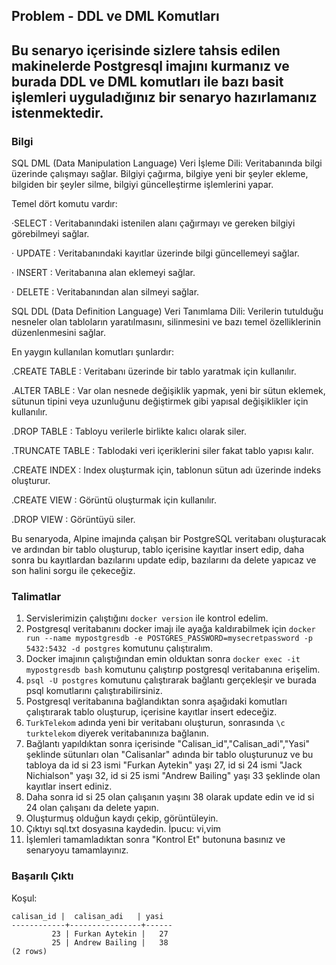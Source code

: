 
## Problem - DDL ve DML Komutları
Bu senaryo içerisinde sizlere tahsis edilen makinelerde Postgresql imajını kurmanız ve burada DDL ve DML komutları ile bazı basit işlemleri uyguladığınız bir senaryo hazırlamanız istenmektedir.
---

### Bilgi 

SQL DML (Data Manipulation Language) Veri İşleme Dili:
Veritabanında bilgi üzerinde çalışmayı sağlar. Bilgiyi çağırma, bilgiye yeni bir şeyler ekleme, bilgiden bir şeyler silme, bilgiyi güncelleştirme işlemlerini yapar.

Temel dört komutu vardır:

·SELECT : Veritabanındaki istenilen alanı çağırmayı ve gereken bilgiyi görebilmeyi sağlar.

· UPDATE : Veritabanındaki kayıtlar üzerinde bilgi güncellemeyi sağlar.

· INSERT : Veritabanına alan eklemeyi sağlar.

· DELETE : Veritabanından alan silmeyi sağlar.

SQL DDL (Data Definition Language) Veri Tanımlama Dili:
Verilerin tutulduğu nesneler olan tabloların yaratılmasını, silinmesini ve bazı temel özelliklerinin düzenlenmesini sağlar.

En yaygın kullanılan komutları şunlardır:

.CREATE TABLE : Veritabanı üzerinde bir tablo yaratmak için kullanılır.

.ALTER TABLE : Var olan nesnede değişiklik yapmak, yeni bir sütun eklemek, sütunun tipini veya uzunluğunu değiştirmek gibi yapısal değişiklikler için kullanılır.

.DROP TABLE : Tabloyu verilerle birlikte kalıcı olarak siler.

.TRUNCATE TABLE : Tablodaki veri içeriklerini siler fakat tablo yapısı kalır.

.CREATE INDEX : Index oluşturmak için, tablonun sütun adı üzerinde indeks oluşturur.

.CREATE VIEW : Görüntü oluşturmak için kullanılır.

.DROP VIEW : Görüntüyü siler.

Bu senaryoda, Alpine imajında çalışan bir PostgreSQL veritabanı oluşturacak ve ardından bir tablo oluşturup, tablo içerisine kayıtlar insert edip, daha sonra bu kayıtlardan bazılarını update edip, bazılarını da delete yapıcaz ve son halini sorgu ile çekeceğiz.

### Talimatlar

1. Servislerimizin çalıştığını `docker version` ile kontrol edelim.
2. Postgresql veritabanını docker imajı ile ayağa kaldırabilmek için `docker run --name mypostgresdb -e POSTGRES_PASSWORD=mysecretpassword -p 5432:5432 -d postgres` komutunu çalıştıralım. 
3. Docker imajının çalıştığından emin olduktan sonra `docker exec -it mypostgresdb bash` komutunu çalıştırıp postgresql veritabanına erişelim.
4. `psql -U postgres` komutunu çalıştırarak bağlantı gerçekleşir ve burada psql komutlarını çalıştırabilirsiniz.
5. Postgresql veritabanına bağlandıktan sonra aşağıdaki komutları çalıştırarak tablo oluşturup, içerisine kayıtlar insert edeceğiz.
6. `TurkTelekom` adında yeni bir veritabanı oluşturun, sonrasında `\c turktelekom` diyerek veritabanınıza bağlanın. 
7. Bağlantı yapıldıktan sonra içerisinde "Calisan_id","Calisan_adi","Yasi" şeklinde sütunları olan "Calisanlar" adında bir tablo oluşturunuz ve bu tabloya da id si 23 ismi "Furkan Aytekin" yaşı 27, id si 24 ismi "Jack Nichialson" yaşı 32, id si 25 ismi "Andrew Bailing" yaşı 33 şeklinde olan kayıtlar insert ediniz. 
8. Daha sonra id si 25 olan çalışanın yaşını 38 olarak update edin ve id si 24 olan çalışanı da delete yapın.
9. Oluşturmuş olduğun kaydı çekip, görüntüleyin.
10. Çıktıyı sql.txt dosyasına kaydedin. İpucu: vi,vim 
11. İşlemleri tamamladıktan sonra "Kontrol Et" butonuna basınız ve senaryoyu tamamlayınız.

### Başarılı Çıktı
 Koşul:  
``` echo
calisan_id |  calisan_adi   | yasi 
------------+----------------+------
         23 | Furkan Aytekin |   27
         25 | Andrew Bailing |   38
(2 rows)
```      
